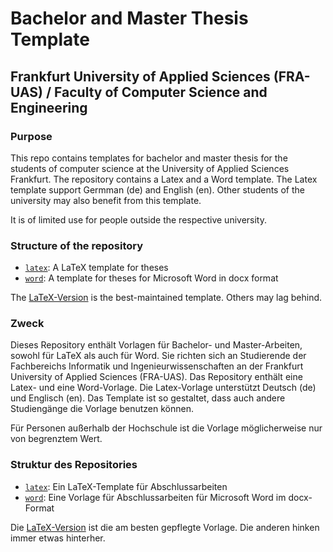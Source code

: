 # Bachelor and Master Thesis Template
## Frankfurt University of Applied Sciences (FRA-UAS) / Faculty of Computer Science and Engineering

### Purpose

This repo contains templates for bachelor and master thesis for the students of computer science at the University of Applied Sciences Frankfurt. The repository contains a Latex and a Word template. The Latex template support Germman (de) and English (en). Other students of the university may also benefit from this template.

It is of limited use for people outside the respective university.

### Structure of the repository

   * [`latex`](latex): A LaTeX template for theses
   * [`word`](word): A template for theses for Microsoft Word in docx format

The [LaTeX-Version](latex) is the best-maintained template. Others may lag behind.

### Zweck

Dieses Repository enthält Vorlagen für Bachelor- und Master-Arbeiten, sowohl für LaTeX als auch für Word. Sie richten sich an Studierende der Fachbereichs Informatik und Ingenieurwissenschaften an der Frankfurt University of Applied Sciences (FRA-UAS). Das Repository enthält eine Latex- und eine Word-Vorlage. Die Latex-Vorlage unterstützt Deutsch (de) und Englisch (en). Das Template ist so gestaltet, dass auch andere Studiengänge die Vorlage benutzen können.

Für Personen außerhalb der Hochschule ist die Vorlage möglicherweise nur von begrenztem Wert.

### Struktur des Repositories

  * [`latex`](latex): Ein LaTeX-Template für Abschlussarbeiten 
  * [`word`](word): Eine Vorlage für Abschlussarbeiten für Microsoft Word im docx-Format

Die [LaTeX-Version](latex) ist die am besten gepflegte Vorlage. Die anderen hinken immer etwas hinterher.
